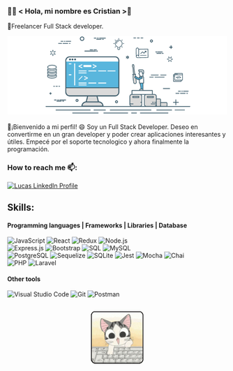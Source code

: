 ### 🧑‍💻 < Hola, mi nombre es Cristian >👋

<!--
**silcoro/silcoro** is a ✨ _special_ ✨ repository because its `README.md` (this file) appears on your GitHub profile.

Here are some ideas to get you started:

- 🔭 I’m currently working on ...
- 🌱 I’m currently learning ...
- 👯 I’m looking to collaborate on ...
- 🤔 I’m looking for help with ...
- 💬 Ask me about ...
- 📫 How to reach me: ...
- 😄 Pronouns: ...
- ⚡ Fun fact: ...
<br/>
[![LinkedIn](https://img.shields.io/badge/-LinkedIn-%230A66C2?style=for-the-badge&logo=linkedin&logoColor=white&labelColor=101010)]()
-->
🔹Freelancer Full Stack developer.
<br/>

<div align="center" ><img  src="./imagenes/4.png" style="borderRadius=5px;" width="750" height="180" /></div>

<br/>
🔹¡Bienvenido a mi perfil! 😄 Soy un Full Stack Developer. Deseo en convertirme en un   gran developer  y poder crear aplicaciones interesantes y útiles. Empecé por el soporte tecnologico y ahora finalmente la programación.

### How to reach me 📫:
   <p>
      <a href="https://www.linkedin.com/in/cristian-silva-coronado/">
      <img src="https://www.vectorlogo.zone/logos/linkedin/linkedin-icon.svg" alt="Lucas LinkedIn Profile" height="40" width="40">
      </a> 
   
## Skills:
<h4>Programming languages | Frameworks | Libraries | Database</h4>
<p>
  <img alt="JavaScript" src="https://img.shields.io/badge/JavaScript-F7DF1E.svg?logo=javascript&logoColor=black">
 <!-- <img alt="CSS" src="https://img.shields.io/badge/CSS-1572B6.svg?logo=css3&logoColor=white">
  <img alt="HTML" src="https://img.shields.io/badge/HTML-E34F26.svg?logo=html5&logoColor=white"> -->
  <img alt="React" src="https://img.shields.io/badge/React-20232a.svg?logo=react&logoColor=white">  
  <!-- <img alt="React Native" src="https://img.shields.io/badge/React%20Native-20232a.svg?logo=react&logoColor=white"> --> 
  <img alt="Redux" src="https://img.shields.io/badge/Redux-764ABC.svg?logo=redux&logoColor=white">
  <img alt="Node.js" src="https://img.shields.io/badge/Node.js-43853D.svg?logo=node.js&logoColor=white">  <br />
  <img alt="Express.js" src="https://img.shields.io/badge/Express.js-404d59.svg?logo=express&logoColor=white">
  <!--<img alt="SASS" src="https://img.shields.io/badge/Sass-hotpink.svg?logo=SASS&logoColor=white">  
  <img alt="Less" src="https://img.shields.io/badge/Less-1D365D.svg?logo=Les&logoColor=white">  -->
  <img alt="Bootstrap" src="https://img.shields.io/badge/Bootstrap-7952B3.svg?logo=bootstrap&logoColor=white">
  <!--<img alt="TypeScript" src="https://img.shields.io/badge/TypeScript-007ACC.svg?logo=typescript&logoColor=white"> -->
  <img alt="SQL" src="https://custom-icon-badges.herokuapp.com/badge/SQL-025E8C.svg?logo=sql&logoColor=white">
  <img alt="MySQL" src="https://img.shields.io/badge/MySQL-00f.svg?logo=mysql&logoColor=white">  <br />
  <img alt="PostgreSQL" src ="https://img.shields.io/badge/PostgreSQL-316192.svg?logo=postgresql&logoColor=white">
  <img alt="Sequelize" src ="https://img.shields.io/badge/Sequelize-52B0E7.svg?logo=Sequelize&logoColor=white">
  <img alt="SQLite" src ="https://img.shields.io/badge/SQLite-07405e.svg?logo=sqlite&logoColor=white">
  <img alt="Jest" src="https://img.shields.io/badge/Jest-C21325.svg?logo=jest&logoColor=white">
  <img alt="Mocha" src="https://img.shields.io/badge/Mocha-8D6748.svg?logo=Mocha&logoColor=white">
  <img alt="Chai" src="https://img.shields.io/badge/Chai-A30701.svg?logo=Chai&logoColor=white">  <br />
  <img alt="PHP" src ="https://img.shields.io/badge/PHP-777BB4.svg?logo=php&logoColor=white">
  <img alt="Laravel" src ="https://img.shields.io/badge/Laravel-FF2D20.svg?logo=laravel&logoColor=white">
</p>

<h4> Other tools </h4> 
<p>
  <img alt="Visual Studio Code" src="https://img.shields.io/badge/Visual%20Studio%20Code-0078d7.svg?logo=visual-studio-code&logoColor=white">
  <img alt="Git" src="https://img.shields.io/badge/Git-F05033.svg?logo=git&logoColor=white">
  <img alt="Postman" src="https://img.shields.io/badge/Postman-FF6C37?logo=postman&logoColor=white">
</p>
<br/>

<div align="center"><img  src="./imagenes/gato1.gif" width="120"/></div>

